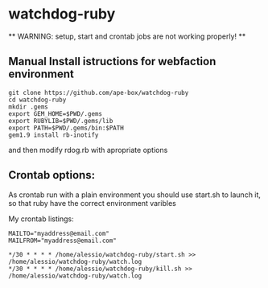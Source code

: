 watchdog-ruby
=============

** WARNING: setup, start and crontab jobs are not working properly! **

## Manual Install istructions for webfaction environment

    git clone https://github.com/ape-box/watchdog-ruby
    cd watchdog-ruby
    mkdir .gems
    export GEM_HOME=$PWD/.gems
    export RUBYLIB=$PWD/.gems/lib
    export PATH=$PWD/.gems/bin:$PATH
    gem1.9 install rb-inotify

and then modify rdog.rb with apropriate options

## Crontab options:

As crontab run with a plain environment you should use start.sh to launch it, so that ruby have the correct environment varibles

My crontab listings:

    MAILTO="myaddress@email.com"
    MAILFROM="myaddress@email.com"

    */30 * * * * /home/alessio/watchdog-ruby/start.sh >> /home/alessio/watchdog-ruby/watch.log
    */30 * * * * /home/alessio/watchdog-ruby/kill.sh >> /home/alessio/watchdog-ruby/watch.log


